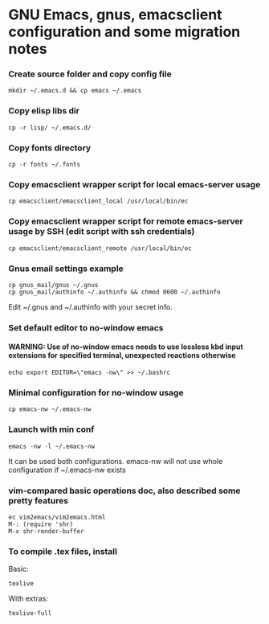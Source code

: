 # GNU Emacs, gnus, emacsclient configuration and some migration notes

### Create source folder and copy config file
```
mkdir ~/.emacs.d && cp emacs ~/.emacs
```

### Copy elisp libs dir
```
cp -r lisp/ ~/.emacs.d/
```

### Copy fonts directory
```
cp -r fonts ~/.fonts
```

### Copy emacsclient wrapper script for local emacs-server usage
```
cp emacsclient/emacsclient_local /usr/local/bin/ec
```

### Copy emacsclient wrapper script for remote emacs-server usage by SSH (edit script with ssh credentials)
```
cp emacsclient/emacsclient_remote /usr/local/bin/ec
```

### Gnus email settings example
```
cp gnus_mail/gnus ~/.gnus
cp gnus_mail/authinfo ~/.authinfo && chmod 0600 ~/.authinfo
```

Edit ~/.gnus and ~/.authinfo with your secret info.

### Set default editor to no-window emacs

#### WARNING: Use of no-window emacs needs to use lossless kbd input extensions for specified terminal, unexpected reactions otherwise
```
echo export EDITOR=\"emacs -nw\" >> ~/.bashrc
```

### Minimal configuration for no-window usage
```
cp emacs-nw ~/.emacs-nw
```

### Launch with min conf
```
emacs -nw -l ~/.emacs-nw
```

It can be used both configurations. emacs-nw will not use whole configuration if ~/.emacs-nw exists

### vim-compared basic operations doc, also described some pretty features
```
ec vim2emacs/vim2emacs.html
M-: (require 'shr)
M-x shr-render-buffer
```

### To compile .tex files, install
Basic:
```
texlive
```

With extras:
```
texlive-full
```
